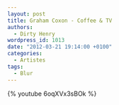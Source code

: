```yaml
---
layout: post
title: Graham Coxon - Coffee & TV
authors:
  - Dirty Henry
wordpress_id: 1013
date: "2012-03-21 19:14:00 +0100"
categories:
  - Artistes
tags:
  - Blur
---
```


{% youtube 6oqXVx3sBOk %}
